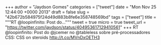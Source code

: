 
+++
author = "Jaydson Gomes"
categories = ["tweet"]
date = "Mon Nov 25 12:44:00 +0000 2013"
draft = false
slug = "42b672b584975f24d49d883b8fe6e358748569bd"
tags = ["tweet"]
title = """RT @loopinfinito: Post do..."""
tweet = true
micro = true
tweet_url = "https://twitter.com/jaydson/status/404953617129410561"
+++
RT @loopinfinito: Post do @jcemer no @tableless sobre pré-processadores CSS: CSS on steroids http://t.co/MVnDxOETH3
